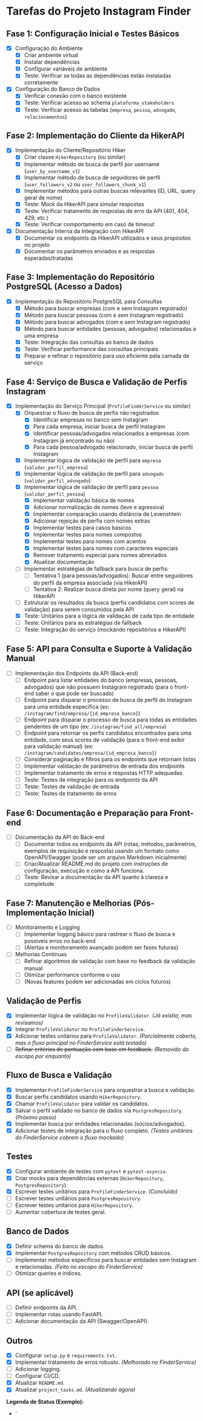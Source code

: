 # Tarefas do Projeto Instagram Finder

## Fase 1: Configuração Inicial e Testes Básicos
- [x] Configuração do Ambiente
  - [x] Criar ambiente virtual
  - [x] Instalar dependências
  - [x] Configurar variáveis de ambiente
  - [x] Teste: Verificar se todas as dependências estão instaladas corretamente

- [x] Configuração do Banco de Dados
  - [x] Verificar conexão com o banco existente
  - [x] Teste: Verificar acesso ao schema `plataforma_stakeholders`
  - [x] Teste: Verificar acesso às tabelas (`empresa`, `pessoa`, `advogado`, `relacionamentos`)

## Fase 2: Implementação do Cliente da HikerAPI
- [x] Implementação do Cliente/Repositório Hiker
  - [x] Criar classe `HikerRepository` (ou similar)
  - [x] Implementar método de busca de perfil por username (`user_by_username_v1`)
  - [x] Implementar método de busca de seguidores de perfil (`user_followers_v2` ou `user_followers_chunk_v1`)
  - [x] Implementar métodos para outras buscas relevantes (ID, URL, query geral de nome)
  - [x] Teste: Mock da HikerAPI para simular respostas
  - [x] Teste: Verificar tratamento de respostas de erro da API (401, 404, 429, etc.)
  - [x] Teste: Verificar comportamento em caso de timeout

- [x] Documentação Interna da Integração com HikerAPI
  - [x] Documentar os endpoints da HikerAPI utilizados e seus propósitos no projeto
  - [x] Documentar os parâmetros enviados e as respostas esperadas/tratadas

## Fase 3: Implementação do Repositório PostgreSQL (Acesso a Dados)
- [x] Implementação do Repositório PostgreSQL para Consultas
  - [x] Método para buscar empresas (com e sem Instagram registrado)
  - [x] Método para buscar pessoas (com e sem Instagram registrado)
  - [x] Método para buscar advogados (com e sem Instagram registrado)
  - [x] Método para buscar entidades (pessoas, advogados) relacionadas a uma empresa
  - [x] Teste: Integração das consultas ao banco de dados
  - [x] Teste: Verificar performance das consultas principais
  - [x] Preparar e refinar o repositório para uso eficiente pela camada de serviço

## Fase 4: Serviço de Busca e Validação de Perfis Instagram
- [x] Implementação do Serviço Principal (`ProfileFinderService` ou similar)
  - [x] Orquestrar o fluxo de busca de perfis não registrados
    - [x] Identificar empresas no banco sem Instagram
    - [x] Para cada empresa, iniciar busca de perfil Instagram
    - [x] Identificar pessoas/advogados relacionados a empresas (com Instagram já encontrado ou não)
    - [x] Para cada pessoa/advogado relacionado, iniciar busca de perfil Instagram
  - [x] Implementar lógica de validação de perfil para `empresa` (`validar_perfil_empresa`)
  - [x] Implementar lógica de validação de perfil para `advogado` (`validar_perfil_advogado`)
  - [x] Implementar lógica de validação de perfil para `pessoa` (`validar_perfil_pessoa`)
    - [x] Implementar validação básica de nomes
    - [x] Adicionar normalização de nomes (leve e agressiva)
    - [x] Implementar comparação usando distância de Levenshtein
    - [x] Adicionar rejeição de perfis com nomes extras
    - [x] Implementar testes para casos básicos
    - [x] Implementar testes para nomes compostos
    - [x] Implementar testes para nomes com acentos
    - [x] Implementar testes para nomes com caracteres especiais
    - [x] Remover tratamento especial para nomes abreviados
    - [x] Atualizar documentação
  - [ ] Implementar estratégias de fallback para busca de perfis:
    - [ ] Tentativa 1 (para pessoas/advogados): Buscar entre seguidores do perfil da empresa associada (via HikerAPI)
    - [ ] Tentativa 2: Realizar busca direta por nome (query geral) na HikerAPI
  - [ ] Estruturar os resultados da busca (perfis candidatos com scores de validação) para serem consumidos pela API
  - [x] Teste: Unitários para a lógica de validação de cada tipo de entidade
  - [ ] Teste: Unitários para as estratégias de fallback
  - [ ] Teste: Integração do serviço (mockando repositórios e HikerAPI)

## Fase 5: API para Consulta e Suporte à Validação Manual
- [ ] Implementação dos Endpoints da API (Back-end)
  - [ ] Endpoint para listar entidades do banco (empresas, pessoas, advogados) que não possuem Instagram registrado (para o front-end saber o que pode ser buscado)
  - [ ] Endpoint para disparar o processo de busca de perfil do Instagram para uma entidade específica (ex: `/instagram/find/empresa/{id_empresa_banco}`)
  - [ ] Endpoint para disparar o processo de busca para todas as entidades pendentes de um tipo (ex: `/instagram/find_all/empresa`)
  - [ ] Endpoint para retornar os perfis candidatos encontrados para uma entidade, com seus scores de validação (para o front-end exibir para validação manual) (ex: `/instagram/candidates/empresa/{id_empresa_banco}`)
  - [ ] Considerar paginação e filtros para os endpoints que retornam listas
  - [ ] Implementar validação de parâmetros de entrada dos endpoints
  - [ ] Implementar tratamento de erros e respostas HTTP adequadas
  - [ ] Teste: Testes de integração para os endpoints da API
  - [ ] Teste: Testes de validação de entrada
  - [ ] Teste: Testes de tratamento de erros

## Fase 6: Documentação e Preparação para Front-end
- [ ] Documentação da API do Back-end
  - [ ] Documentar todos os endpoints da API (rotas, métodos, parâmetros, exemplos de requisição e resposta) usando um formato como OpenAPI/Swagger (pode ser um arquivo Markdown inicialmente)
  - [ ] Criar/Atualizar README.md do projeto com instruções de configuração, execução e como a API funciona.
  - [ ] Teste: Revisar a documentação da API quanto à clareza e completude

## Fase 7: Manutenção e Melhorias (Pós-Implementação Inicial)
- [ ] Monitoramento e Logging
  - [ ] Implementar logging básico para rastrear o fluxo de busca e possíveis erros no back-end
  - [ ] (Alertas e monitoramento avançado podem ser fases futuras)

- [ ] Melhorias Contínuas
  - [ ] Refinar algoritmos de validação com base no feedback da validação manual
  - [ ] Otimizar performance conforme o uso
  - [ ] (Novas features podem ser adicionadas em ciclos futuros)

## Validação de Perfis

- [X] Implementar lógica de validação no `ProfileValidator`. *(Já existia, mas revisamos)*
- [X] Integrar `ProfileValidator` no `ProfileFinderService`.
- [X] Adicionar testes unitários para `ProfileValidator`. *(Parcialmente coberto, mas o fluxo principal no FinderService está testado)*
- [ ] ~~Refinar critérios de pontuação com base em feedback.~~ *(Removido do escopo por enquanto)*

## Fluxo de Busca e Validação

- [X] Implementar `ProfileFinderService` para orquestrar a busca e validação.
- [X] Buscar perfis candidatos usando `HikerRepository`.
- [X] Chamar `ProfileValidator` para validar os candidatos.
- [X] Salvar o perfil validado no banco de dados via `PostgresRepository`. *(Próximo passo)*
- [X] Implementar busca por entidades relacionadas (sócios/advogados).
- [X] Adicionar testes de integração para o fluxo completo. *(Testes unitários do FinderService cobrem o fluxo mockado)*

## Testes

- [X] Configurar ambiente de testes com `pytest` e `pytest-asyncio`.
- [X] Criar mocks para dependências externas (`HikerRepository`, `PostgresRepository`).
- [X] Escrever testes unitários para `ProfileFinderService`. *(Concluído)*
- [ ] Escrever testes unitários para `PostgresRepository`.
- [ ] Escrever testes unitários para `HikerRepository`.
- [ ] Aumentar cobertura de testes geral.

## Banco de Dados

- [X] Definir schema do banco de dados.
- [X] Implementar `PostgresRepository` com métodos CRUD básicos.
- [ ] Implementar métodos específicos para buscar entidades sem Instagram e relacionadas. *(Feito no escopo do FinderService)*
- [ ] Otimizar queries e índices.

## API (se aplicável)

- [ ] Definir endpoints da API.
- [ ] Implementar rotas usando FastAPI.
- [ ] Adicionar documentação da API (Swagger/OpenAPI).

## Outros

- [X] Configurar `setup.py` e `requirements.txt`.
- [X] Implementar tratamento de erros robusto. *(Melhorado no FinderService)*
- [ ] Adicionar logging.
- [ ] Configurar CI/CD.
- [X] Atualizar `README.md`.
- [X] Atualizar `project_tasks.md`. *(Atualizando agora)*

**Legenda de Status (Exemplo):**
- `